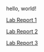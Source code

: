 hello, world!

[Lab Report 1](https://oasisalex.github.io/cse15l-lab-reports/lab_report_week0.html)

[Lab Report 2](https://oasisalex.github.io/cse15l-lab-reports/lab_report_week1.html)

[Lab Report 3](https://oasisalex.github.io/cse15l-lab-reports/lab_report_week3.html)